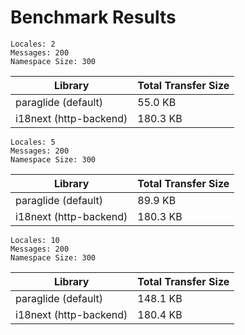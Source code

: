 # Benchmark Results

`Locales: 2`  
`Messages: 200`   
`Namespace Size: 300` 

| Library                | Total Transfer Size | 
|------------------------|---------------------| 
| paraglide (default)    | 55.0 KB             | 
| i18next (http-backend) | 180.3 KB            | 


`Locales: 5`  
`Messages: 200`   
`Namespace Size: 300` 

| Library                | Total Transfer Size | 
|------------------------|---------------------| 
| paraglide (default)    | 89.9 KB             | 
| i18next (http-backend) | 180.3 KB            | 


`Locales: 10`  
`Messages: 200`   
`Namespace Size: 300` 

| Library                | Total Transfer Size | 
|------------------------|---------------------| 
| paraglide (default)    | 148.1 KB            | 
| i18next (http-backend) | 180.4 KB            | 


